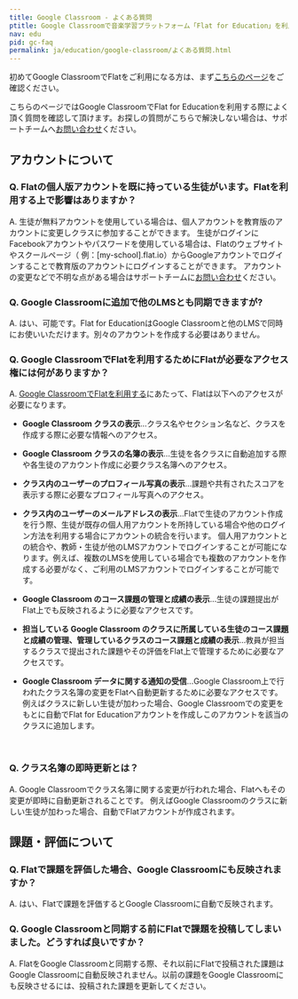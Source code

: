 ```yaml
---
title: Google Classroom - よくある質問
ptitle: Google Classroomで音楽学習プラットフォーム「Flat for Education」を利用する際によく頂く質問をまとめました。不明な点がある場合はこちらのページを確認してください。
nav: edu
pid: gc-faq
permalink: ja/education/google-classroom/よくある質問.html
---
```


初めてGoogle ClassroomでFlatをご利用になる方は、まず[こちらのページ](/help/ja/education/google-classroom/index.html)をご確認ください。

こちらのページではGoogle ClassroomでFlat for Educationを利用する際によく頂く質問を確認して頂けます。お探しの質問がこちらで解決しない場合は、サポートチームへ[お問い合わせ](/help/support)ください。
<br>


## アカウントについて

### Q. Flatの個人版アカウントを既に持っている生徒がいます。Flatを利用する上で影響はありますか？
A. 生徒が無料アカウントを使用している場合は、個人アカウントを教育版のアカウントに変更しクラスに参加することができます。
生徒がログインにFacebookアカウントやパスワードを使用している場合は、Flatのウェブサイトやスクールページ（ 例：[my-school].flat.io）からGoogleアカウントでログインすることで教育版のアカウントにログインすることができます。
アカウントの変更などで不明な点がある場合はサポートチームに[お問い合わせ](/help/support)ください。
<br>

### Q. Google Classroomに追加で他のLMSとも同期できますが?
A. はい、可能です。Flat for EducationはGoogle Classroomと他のLMSで同時にお使いいただけます。別々のアカウントを作成する必要はありません。
<br>

### Q. Google ClassroomでFlatを利用するためにFlatが必要なアクセス権には何がありますか？
A. [Google ClassroomでFlatを利用する](/help/ja/education/google-classroom/クラスをFlatで利用.html)にあたって、Flatは以下へのアクセスが必要になります。

* **Google Classroom クラスの表示**…クラス名やセクション名など、クラスを作成する際に必要な情報へのアクセス。

* **Google Classroom クラスの名簿の表示**…生徒を各クラスに自動追加する際や各生徒のアカウント作成に必要クラス名簿へのアクセス。

* **クラス内のユーザーのプロフィール写真の表示**…課題や共有されたスコアを表示する際に必要なプロフィール写真へのアクセス。

* **クラス内のユーザーのメールアドレスの表示**…Flatで生徒のアカウント作成を行う際、生徒が既存の個人用アカウントを所持している場合や他のログイン方法を利用する場合にアカウントの統合を行います。
個人用アカウントとの統合や、教師・生徒が他のLMSアカウントでログインすることが可能になります。例えば、複数のLMSを使用している場合でも複数のアカウントを作成する必要がなく、ご利用のLMSアカウントでログインすることが可能です。

* **Google Classroom のコース課題の管理と成績の表示**…生徒の課題提出がFlat上でも反映されるように必要なアクセスです。

* **担当している Google Classroom のクラスに所属している生徒のコース課題と成績の管理、管理しているクラスのコース課題と成績の表示**…教員が担当するクラスで提出された課題やその評価をFlat上で管理するために必要なアクセスです。

* **Google Classroom データに関する通知の受信**…Google Classroom上で行われたクラス名簿の変更をFlatへ自動更新するために必要なアクセスです。例えばクラスに新しい生徒が加わった場合、Google Classroomでの変更をもとに自動でFlat for Educationアカウントを作成しこのアカウントを該当のクラスに追加します。
<br>


### Q. クラス名簿の即時更新とは？

A. Google Classroomでクラス名簿に関する変更が行われた場合、Flatへもその変更が即時に自動更新されることです。
例えばGoogle Classroomのクラスに新しい生徒が加わった場合、自動でFlatアカウントが作成されます。
<br>


## 課題・評価について

### Q. Flatで課題を評価した場合、Google Classroomにも反映されますか？

A. はい、Flatで課題を評価するとGoogle Classroomに自動で反映されます。


### Q. Google Classroomと同期する前にFlatで課題を投稿してしまいました。どうすれば良いですか？
A. FlatをGoogle Classroomと同期する際、それ以前にFlatで投稿された課題はGoogle Classroomに自動反映されません。以前の課題をGoogle Classroomにも反映させるには、投稿された課題を更新してください。